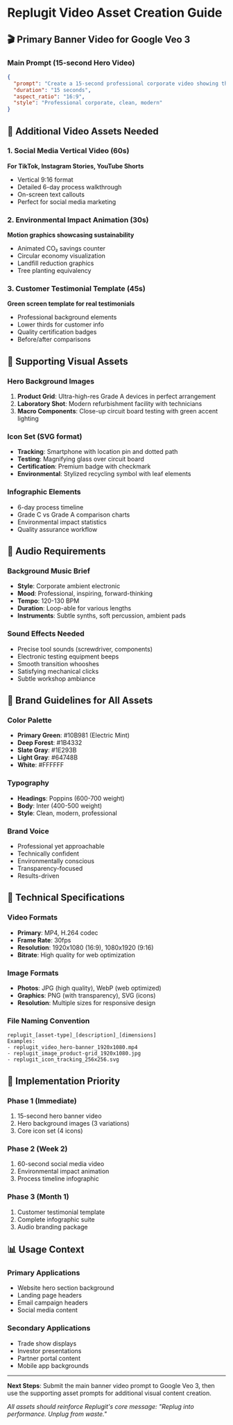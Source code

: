 # Replugit Video Asset Creation Guide

## 🎬 Primary Banner Video for Google Veo 3

### Main Prompt (15-second Hero Video)

```json
{
  "prompt": "Create a 15-second professional corporate video showing the transformation of a worn Grade C smartphone into pristine Grade A condition. Start with dramatic close-up of scratched device on industrial surface, transition through clean laboratory workspace with skilled technician hands in white gloves performing precise refurbishment work, include time-lapse testing and component replacement, end with perfect Grade A device and 'Replug into performance. Unplug from waste.' tagline. Use modern corporate aesthetic with green accent lighting (#10B981), professional studio lighting, and smooth cinematic transitions.",
  "duration": "15 seconds",
  "aspect_ratio": "16:9",
  "style": "Professional corporate, clean, modern"
}
```

## 📱 Additional Video Assets Needed

### 1. Social Media Vertical Video (60s)

**For TikTok, Instagram Stories, YouTube Shorts**

- Vertical 9:16 format
- Detailed 6-day process walkthrough
- On-screen text callouts
- Perfect for social media marketing

### 2. Environmental Impact Animation (30s)

**Motion graphics showcasing sustainability**

- Animated CO₂ savings counter
- Circular economy visualization
- Landfill reduction graphics
- Tree planting equivalency

### 3. Customer Testimonial Template (45s)

**Green screen template for real testimonials**

- Professional background elements
- Lower thirds for customer info
- Quality certification badges
- Before/after comparisons

## 🎨 Supporting Visual Assets

### Hero Background Images

1. **Product Grid**: Ultra-high-res Grade A devices in perfect arrangement
2. **Laboratory Shot**: Modern refurbishment facility with technicians
3. **Macro Components**: Close-up circuit board testing with green accent lighting

### Icon Set (SVG format)

- **Tracking**: Smartphone with location pin and dotted path
- **Testing**: Magnifying glass over circuit board
- **Certification**: Premium badge with checkmark
- **Environmental**: Stylized recycling symbol with leaf elements

### Infographic Elements

- 6-day process timeline
- Grade C vs Grade A comparison charts
- Environmental impact statistics
- Quality assurance workflow

## 🎵 Audio Requirements

### Background Music Brief

- **Style**: Corporate ambient electronic
- **Mood**: Professional, inspiring, forward-thinking
- **Tempo**: 120-130 BPM
- **Duration**: Loop-able for various lengths
- **Instruments**: Subtle synths, soft percussion, ambient pads

### Sound Effects Needed

- Precise tool sounds (screwdriver, components)
- Electronic testing equipment beeps
- Smooth transition whooshes
- Satisfying mechanical clicks
- Subtle workshop ambiance

## 🎯 Brand Guidelines for All Assets

### Color Palette

- **Primary Green**: #10B981 (Electric Mint)
- **Deep Forest**: #1B4332
- **Slate Gray**: #1E293B
- **Light Gray**: #64748B
- **White**: #FFFFFF

### Typography

- **Headings**: Poppins (600-700 weight)
- **Body**: Inter (400-500 weight)
- **Style**: Clean, modern, professional

### Brand Voice

- Professional yet approachable
- Technically confident
- Environmentally conscious
- Transparency-focused
- Results-driven

## 📐 Technical Specifications

### Video Formats

- **Primary**: MP4, H.264 codec
- **Frame Rate**: 30fps
- **Resolution**: 1920x1080 (16:9), 1080x1920 (9:16)
- **Bitrate**: High quality for web optimization

### Image Formats

- **Photos**: JPG (high quality), WebP (web optimized)
- **Graphics**: PNG (with transparency), SVG (icons)
- **Resolution**: Multiple sizes for responsive design

### File Naming Convention

```
replugit_[asset-type]_[description]_[dimensions]
Examples:
- replugit_video_hero-banner_1920x1080.mp4
- replugit_image_product-grid_1920x1080.jpg
- replugit_icon_tracking_256x256.svg
```

## 🚀 Implementation Priority

### Phase 1 (Immediate)

1. 15-second hero banner video
2. Hero background images (3 variations)
3. Core icon set (4 icons)

### Phase 2 (Week 2)

1. 60-second social media video
2. Environmental impact animation
3. Process timeline infographic

### Phase 3 (Month 1)

1. Customer testimonial template
2. Complete infographic suite
3. Audio branding package

## 📊 Usage Context

### Primary Applications

- Website hero section background
- Landing page headers
- Email campaign headers
- Social media content

### Secondary Applications

- Trade show displays
- Investor presentations
- Partner portal content
- Mobile app backgrounds

---

**Next Steps**: Submit the main banner video prompt to Google Veo 3, then use the supporting asset prompts for additional visual content creation.

_All assets should reinforce Replugit's core message: "Replug into performance. Unplug from waste."_
